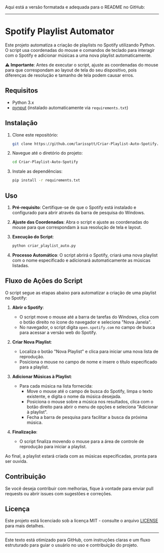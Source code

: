 Aqui está a versão formatada e adequada para o README no GitHub:

---

# Spotify Playlist Automator

Este projeto automatiza a criação de playlists no Spotify utilizando Python. O script usa coordenadas do mouse e comandos de teclado para interagir com o Spotify e adicionar músicas a uma nova playlist automaticamente. 

⚠️ **Importante**: Antes de executar o script, ajuste as coordenadas do mouse para que correspondam ao layout de tela do seu dispositivo, pois diferenças de resolução e tamanho de tela podem causar erros.

## Requisitos

- Python 3.x
- [pynput](https://pypi.org/project/pynput/) (instalado automaticamente via `requirements.txt`)

## Instalação

1. Clone este repositório:

    ```bash
    git clone https://github.com/larissptt/Criar-Playlist-Auto-Spotify.git
    ```

2. Navegue até o diretório do projeto:

    ```bash
    cd Criar-Playlist-Auto-Spotify
    ```

3. Instale as dependências:

    ```bash
    pip install -r requirements.txt
    ```

## Uso

1. **Pré-requisito**: Certifique-se de que o Spotify está instalado e configurado para abrir através da barra de pesquisa do Windows.

2. **Ajuste das Coordenadas**: Abra o script e ajuste as coordenadas do mouse para que correspondam à sua resolução de tela e layout.

3. **Execução do Script**:

    ```bash
    python criar_playlist_auto.py
    ```

4. **Processo Automático**: O script abrirá o Spotify, criará uma nova playlist com o nome especificado e adicionará automaticamente as músicas listadas.

## Fluxo de Ações do Script

O script segue as etapas abaixo para automatizar a criação de uma playlist no Spotify:

1. **Abrir o Spotify**:
   - O script move o mouse até a barra de tarefas do Windows, clica com o botão direito no ícone do navegador e seleciona "Nova Janela".
   - No navegador, o script digita `open.spotify.com` no campo de busca para acessar a versão web do Spotify.

2. **Criar Nova Playlist**:
   - Localiza o botão "Nova Playlist" e clica para iniciar uma nova lista de reprodução.
   - Posiciona o mouse no campo de nome e insere o título especificado para a playlist.

3. **Adicionar Músicas à Playlist**:
   - Para cada música na lista fornecida:
      - Move o mouse até o campo de busca do Spotify, limpa o texto existente, e digita o nome da música desejada.
      - Posiciona o mouse sobre a música nos resultados, clica com o botão direito para abrir o menu de opções e seleciona "Adicionar à playlist".
      - Fecha a barra de pesquisa para facilitar a busca da próxima música.

4. **Finalização**:
   - O script finaliza movendo o mouse para a área de controle de reprodução para iniciar a playlist.

Ao final, a playlist estará criada com as músicas especificadas, pronta para ser ouvida.

## Contribuição

Se você deseja contribuir com melhorias, fique à vontade para enviar pull requests ou abrir issues com sugestões e correções.

## Licença

Este projeto está licenciado sob a licença MIT - consulte o arquivo [LICENSE](LICENSE) para mais detalhes.

---

Este texto está otimizado para GitHub, com instruções claras e um fluxo estruturado para guiar o usuário no uso e contribuição do projeto.

